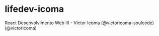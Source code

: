 # lifedev-icoma
React Desenvolvimento Web III - Victor Icoma (@victoricoma-soulcode) (@victoricoma)
